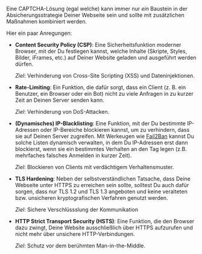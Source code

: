 Eine CAPTCHA-Lösung (egal welche) kann immer nur *ein* Baustein in der Absicherungsstrategie Deiner Webseite sein und sollte mit zusätzlichen Maßnahmen kombiniert werden. 

Hier ein paar Anregungen:

+ **Content Security Policy (CSP)**: Eine Sicherheitsfunktion moderner Browser, mit der Du festlegen kannst, welche Inhalte (Skripte, Styles, Bilder, iFrames, etc.) auf Deiner Website geladen und ausgeführt werden dürfen. 

    *Ziel*: Verhinderung von Cross-Site Scripting (XSS) und Dateninjektionen.

+ **Rate-Limiting**: Ein Funktion, die dafür sorgt, dass ein Client (z. B. ein Benutzer, ein Browser oder ein Bot) nicht zu viele Anfragen in zu kurzer Zeit an Deinen Server senden kann. 

    *Ziel*: Verhinderung von DoS-Attacken. 

+ **(Dynamisches) IP-Blacklisting**: Eine Funktion, mit der Du bestimmte IP-Adressen oder IP-Bereiche blockieren kannst, um zu verhindern, dass sie auf Deinen Server zugreifen. Mit Werkeugen wie [Fail2Ban](https://github.com/fail2ban/fail2ban) kannst Du solche Listen dynamisch verwalten, in dem Du IP-Adressen erst dann blockierst, wenn sie ein bestimmtes Verhalten an den Tag legen (z.B. mehrfaches falsches Anmelden in kurzer Zeit). 

    *Ziel*: Blockieren von Clients mit verdächtigem Verhaltensmuster.

+ **TLS Hardening**: Neben der selbstverständlichen Tatsache, dass Deine Webseite unter HTTPS zu erreichen sein sollte, solltest Du auch dafür sorgen, dass nur TLS 1.2 und TLS 1.3 angeboten und keine veralteten bzw. unsicheren kryptografischen Verfahren genutzt werden. 

    *Ziel*: Sichere Verschlüssslung der Kommunikation

+ **HTTP Strict Transport Security (HSTS)**: Eine Funktion, die den Browser dazu zwingt, Deine Website ausschließlich über HTTPS aufzurufen und nicht mehr über unsichere HTTP-Verbindungen. 

    *Ziel*: Schutz vor dem berühmten Man-in-the-Middle.
